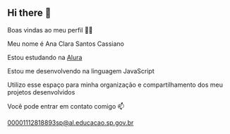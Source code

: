 ## Hi there 👋

Boas vindas ao meu perfil 💙💙

Meu nome é Ana Clara Santos Cassiano

Estou estudando na [Alura](www.alura.com.br)

Estou me desenvolvendo na linguagem JavaScript

Utilizo esse espaço para minha organização e compartilhamento dos meu projetos desenvolvidos

Você pode entrar em contato comigo 📫

00001112818893sp@al.educacao.sp.gov.br
